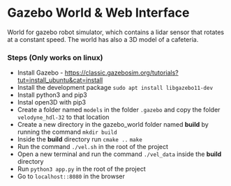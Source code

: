 # Gazebo World & Web Interface
World for gazebo robot simulator, which contains a lidar sensor that rotates at a constant speed. The world has also a 3D model of a cafeteria.

### Steps (Only works on linux)
- Install Gazebo - https://classic.gazebosim.org/tutorials?tut=install_ubuntu&cat=install
- Install the development package `sudo apt install libgazebo11-dev`
- Install python3 and pip3
- Instal open3D with pip3
- Create a folder named `models` in the folder `.gazebo` and copy the folder `velodyne_hdl-32` to that location
- Create a new directory in the gazebo_world folder named **build** by running the command `mkdir build`
- Inside the **build** directory run `cmake ..` `make`
- Run the command `./vel.sh` in the root of the project
- Open a new terminal and run the command `./vel_data` inside the **build** directory
- Run `python3 app.py` in the root of the project
- Go to `localhost::8080` in the browser
